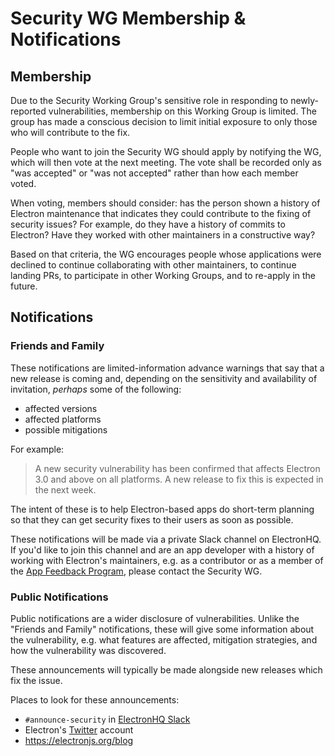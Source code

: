 Security WG Membership & Notifications
===

## Membership

Due to the Security Working Group's sensitive role in responding to newly-reported vulnerabilities, membership on this Working Group is limited. The group has made a conscious decision to limit initial exposure to only those who will contribute to the fix.

People who want to join the Security WG should apply by notifying the WG, which will then vote at the next meeting. The vote shall be recorded only as "was accepted" or "was not accepted" rather than how each member voted.

When voting, members should consider: has the person shown a history of Electron maintenance that indicates they could contribute to the fixing of security issues? For example, do they have a history of commits to Electron? Have they worked with other maintainers in a constructive way?

Based on that criteria, the WG encourages people whose applications were declined to continue collaborating with other maintainers, to continue landing PRs, to participate in other Working Groups, and to re-apply in the future. 

## Notifications

### Friends and Family

These notifications are limited-information advance warnings that say that a new release is coming and, depending on the sensitivity and availability of invitation, _perhaps_ some of the following:
 * affected versions
 * affected platforms
 * possible mitigations

For example:

> A new security vulnerability has been confirmed that affects Electron 3.0 and above on all platforms. A new release to fix this is expected in the next week.
 
The intent of these is to help Electron-based apps do short-term planning so that they can get security fixes to their users as soon as possible.

These notifications will be made via a private Slack channel on ElectronHQ. If you'd like to join this channel and are an app developer with a history of working with Electron's maintainers, e.g. as a contributor or as a member of the [App Feedback Program](https://electronjs.org/blog/app-feedback-program), please contact the Security WG.

### Public Notifications

Public notifications are a wider disclosure of vulnerabilities. Unlike the "Friends and Family" notifications, these will give some information about the vulnerability, e.g. what features are affected, mitigation strategies, and how the vulnerability was discovered.

These announcements will typically be made alongside new releases which fix the issue.

Places to look for these announcements:
  * `#announce-security` in [ElectronHQ Slack](https://electronjs.org/maintainers/join)
  * Electron's [Twitter](https://twitter.com/electronjs) account
  * https://electronjs.org/blog
